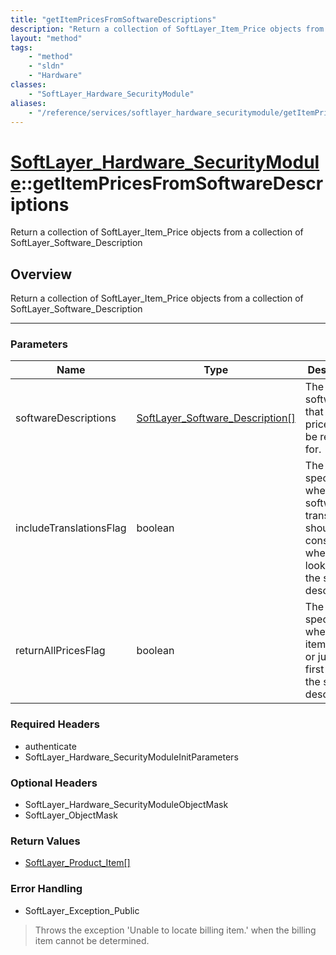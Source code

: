 ```yaml
---
title: "getItemPricesFromSoftwareDescriptions"
description: "Return a collection of SoftLayer_Item_Price objects from a collection of SoftLayer_Software_Description"
layout: "method"
tags:
    - "method"
    - "sldn"
    - "Hardware"
classes:
    - "SoftLayer_Hardware_SecurityModule"
aliases:
    - "/reference/services/softlayer_hardware_securitymodule/getItemPricesFromSoftwareDescriptions"
---
```

# [SoftLayer_Hardware_SecurityModule](/reference/services/SoftLayer_Hardware_SecurityModule)::getItemPricesFromSoftwareDescriptions


Return a collection of SoftLayer_Item_Price objects from a collection of SoftLayer_Software_Description


## Overview 
Return a collection of SoftLayer_Item_Price objects from a collection of SoftLayer_Software_Description

-----

### Parameters 
|Name | Type | Description |
| --- | --- | --- |
|softwareDescriptions| <a href='/reference/datatypes/SoftLayer_Software_Description'>SoftLayer_Software_Description[] </a>| The software that the item prices will be returned for.|
|includeTranslationsFlag| boolean| The flag to specify whether software translations should be considered when looking at the software descriptions.|
|returnAllPricesFlag| boolean| The flag to specify whether all item prices or just the first price for the software descriptions.|


### Required Headers
* authenticate
* SoftLayer_Hardware_SecurityModuleInitParameters


### Optional Headers
* SoftLayer_Hardware_SecurityModuleObjectMask
* SoftLayer_ObjectMask

### Return Values
* <a href='/reference/datatypes/SoftLayer_Product_Item'>SoftLayer_Product_Item[] </a>



### Error Handling

* SoftLayer_Exception_Public 

> Throws the exception 'Unable to locate billing item.' when the billing item cannot be determined. 



